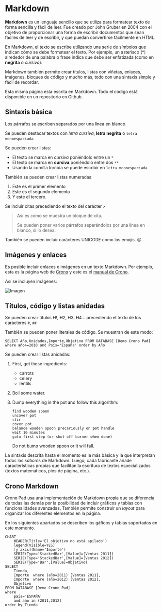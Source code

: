 
# Markdown


**Markdown** es un lenguaje sencillo que se utiliza para formatear texto de forma sencilla y fácil de leer. Fue creado por John Gruber en 2004 con el objetivo de proporcionar una forma de escribir documentos que sean fáciles de leer y de escribir, y que puedan convertirse fácilmente en HTML.

En Markdown, el texto se escribe utilizando una serie de símbolos que indican cómo se debe formatear el texto. Por ejemplo, un asterisco (*) alrededor de una palabra o frase indica que debe ser enfatizada (como en **negrita** o *cursiva*).

Markdown también permite crear títulos, listas con viñetas, enlaces, imágenes, bloques de código y mucho más, todo con una sintaxis simple y fácil de recordar.

Esta misma página esta escrita en Markdown. Todo el código está disponible en un repositorio en Github.

## Sintaxis básica

Los párrafos se escriben separados por una línea en blanco.

Se pueden destacar textos con *letra cursiva*, **letra negrita** o `letra monoespaciada`. 

Se pueden crear listas:

  * El texto se marca en *cursiva* poniéndolo entre un `*` 
  * El texto se marca en **cursiva** poniéndolo entre dos `**`
  * Usando la comilla torcida se puede escribir en `letra monoespaciada`

También se pueden crear listas numeradas:

  1. Este es el primer elemento
  2. Este es el segundo elemento
  3. Y este el tercero.

Se incluir citas precediendo el texto del carácter `>`

> Así es como se muestra un bloque de cita. 
>
> Se pueden poner varios párrafos separándolos por una línea en blanco,
> si lo desea.

También se pueden incluir carácteres UNICODE como los emojis. 😍

## Imágenes y enlaces

Es posible incluir enlaces e imágenes en un texto Markdown. Por ejemplo, esta es la página web de [Crono](https://businessintelligence.es) y este es el [manual de Crono](https://crono.org).

Así se incluyen imágenes:

![Imagen](https://www.pixelstalk.net/wp-content/uploads/2016/07/HD-Relaxing-Image.jpg)

## Títulos, código y listas anidadas

Se pueden crear títulos H!, H2, H3, H4... precediendo el texto de los carácteres `#`, `##`

También se pueden poner literales de código. Se muestran de este modo:

``
SELECT Año,Unidades,Importe,Objetivo
FROM DATABASE [Demo Crono Pad] 
where año>=2010 and País='España'
order by Año
``

Se pueden crear listas anidadas:


 1. First, get these ingredients:

      * carrots
      * celery
      * lentils

 2. Boil some water.

 3. Dump everything in the pot and follow
    this algorithm:

        find wooden spoon
        uncover pot
        stir
        cover pot
        balance wooden spoon precariously on pot handle
        wait 10 minutes
        goto first step (or shut off burner when done)

    Do not bump wooden spoon or it will fall.


La sintaxis descrita hasta el momento es la más básica y la que interpretan todos los *sabores* de Markdown. Luego, cada fabricante añade características propias que facilitan la escritura de textos especializados (textos matemáticos, pies de página, etc.).




## Crono Markdown


Crono Pad usa una implementación de Markdown propia que se diferencia de todas las demás por la posibilidad de incluir gráficos y tablas con funcionalidades avanzadas. También permite construir un *layout* para organizar los diferentes elementos en la página.

En los siguientes apartados se describen los gáficos y tablas soportados en este momento.


``` chart
CHART 
    HEADER(Title='El objetivo no está apilado')
    legend(Visible=YES)
    [y axis](Name='Importe')
    SERIE(Type='StackedBar',[Value]=[Ventas 2011])
    SERIE(Type='StackedBar',[Value]=[Ventas 2012])
    SERIE(Type='Bar',[Value]=Objetivo)
SELECT  
    Tienda,
    Importe  where (año=2011) [Ventas 2011],
    Importe  where (año=2012) [Ventas 2012],
    Objetivo
FROM DATABASE [Demo Crono Pad] 
where 
    país='ESPAÑA' 
    and año in (2011,2012)
order by Tienda
```

